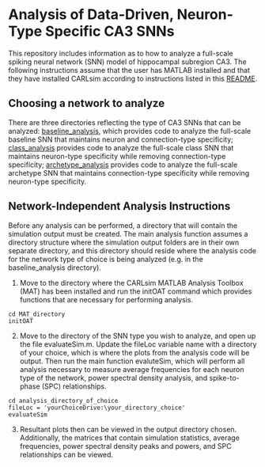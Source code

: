 # Analysis of Data-Driven, Neuron-Type Specific CA3 SNNs
This repository includes information as to how to analyze a full-scale spiking neural network (SNN) model of hippocampal subregion CA3. The following instructions assume that the user has MATLAB installed and that they have installed CARLsim according to instructions listed in this [README](https://github.com/UCI-CARL/CARLsim4/tree/feat/meansdSTPPost_hc).

## Choosing a network to analyze
There are three directories reflecting the type of CA3 SNNs that can be analyzed: [baseline_analysis](https://github.com/Hippocampome-Org/snn_analysis/tree/main/baseline_analysis), which provides code to analyze the full-scale baseline SNN that maintains neuron and connection-type specificity; [class_analysis](https://github.com/Hippocampome-Org/snn_analysis/tree/main/class_analysis) provides code to analyze the full-scale class SNN that maintains neuron-type specificity while removing connection-type specificity; [archetype_analysis](https://github.com/Hippocampome-Org/snn_analysis/tree/main/archetype_analysis) provides code to analyze the full-scale archetype SNN that maintains connection-type specificity while removing neuron-type specificity.

## Network-Independent Analysis Instructions
Before any analysis can be performed, a directory that will contain the simulation output must be created. The main analysis function assumes a directory structure where the simulation output folders are in their own separate directory, and this directory should reside where the analysis code for the network type of choice is being analyzed (e.g. in the baseline_analysis directory).

1. Move to the directory where the CARLsim MATLAB Analysis Toolbox (MAT) has been installed and run the initOAT command which provides functions that are necessary for performing analysis.

  ```
 cd MAT_directory
 initOAT
  ```
 
 2. Move to the directory of the SNN type you wish to analyze, and open up the file evaluateSim.m. Update the fileLoc variable name with a directory of your choice, which is where the plots from the analysis code will be output. Then run the main function evaluteSim, which will perform all analysis necessary to measure average frequencies for each neuron type of the network, power spectral density analysis, and spike-to-phase (SPC) relationships.

  ```
 cd analysis_directory_of_choice
 fileLoc = 'yourChoiceDrive:\your_directory_choice'
 evaluateSim
  ```

3. Resultant plots then can be viewed in the output directory chosen. Additionally, the matrices that contain simulation statistics, average frequencies, power spectral density peaks and powers, and SPC relationships can be viewed.
